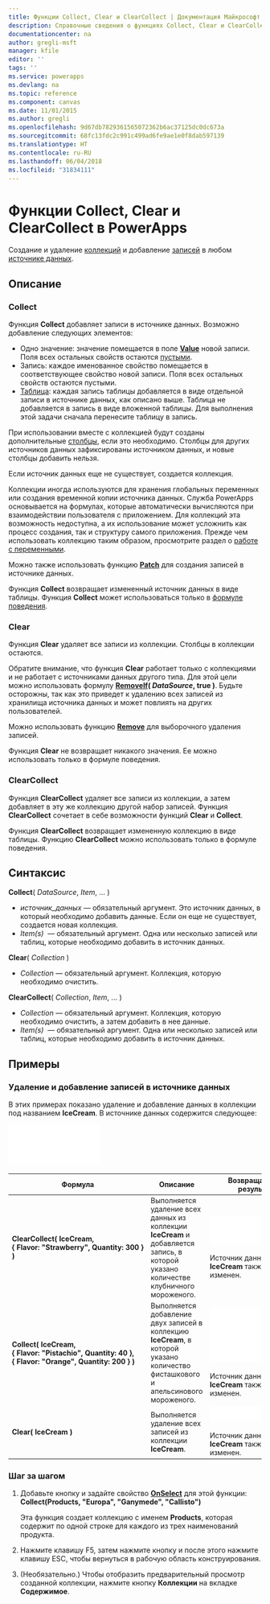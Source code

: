```yaml
---
title: Функции Collect, Clear и ClearCollect | Документация Майкрософт
description: Справочные сведения о функциях Collect, Clear и ClearCollect в PowerApps, включая описание синтаксиса и примеры
documentationcenter: na
author: gregli-msft
manager: kfile
editor: ''
tags: ''
ms.service: powerapps
ms.devlang: na
ms.topic: reference
ms.component: canvas
ms.date: 11/01/2015
ms.author: gregli
ms.openlocfilehash: 9d67db7829361565072362b6ac37125dc0dc673a
ms.sourcegitcommit: 68fc13fdc2c991c499ad6fe9ae1e0f8dab597139
ms.translationtype: HT
ms.contentlocale: ru-RU
ms.lasthandoff: 06/04/2018
ms.locfileid: "31834111"
---
```

# <a name="collect-clear-and-clearcollect-functions-in-powerapps"></a>Функции Collect, Clear и ClearCollect в PowerApps
Создание и удаление [коллекций](../working-with-data-sources.md#collections) и добавление [записей](../working-with-tables.md#records) в любом [источнике данных](../working-with-data-sources.md).

## <a name="description"></a>Описание
### <a name="collect"></a>Collect
Функция **Collect** добавляет записи в источнике данных. Возможно добавление следующих элементов:

* Одно значение: значение помещается в поле **[Value](function-value.md)** новой записи.  Поля всех остальных свойств остаются [пустыми](function-isblank-isempty.md).
* Запись: каждое именованное свойство помещается в соответствующее свойство новой записи.  Поля всех остальных свойств остаются пустыми.
* [Таблица](../working-with-tables.md): каждая запись таблицы добавляется в виде отдельной записи в источнике данных, как описано выше. Таблица не добавляется в запись в виде вложенной таблицы. Для выполнения этой задачи сначала перенесите таблицу в запись.

При использовании вместе с коллекцией будут созданы дополнительные [столбцы](../working-with-tables.md#columns), если это необходимо. Столбцы для других источников данных зафиксированы источником данных, и новые столбцы добавить нельзя.  

Если источник данных еще не существует, создается коллекция.

Коллекции иногда используются для хранения глобальных переменных или создания временной копии источника данных. Служба PowerApps основывается на формулах, которые автоматически вычисляются при взаимодействии пользователя с приложением. Для коллекций эта возможность недоступна, а их использование может усложнить как процесс создания, так и структуру самого приложения. Прежде чем использовать коллекцию таким образом, просмотрите раздел о [работе с переменными](../working-with-variables.md).

Можно также использовать функцию **[Patch](function-patch.md)** для создания записей в источнике данных.

Функция **Collect** возвращает измененный источник данных в виде таблицы.  Функция **Collect** может использоваться только в [формуле поведения](../working-with-formulas-in-depth.md).

### <a name="clear"></a>Clear
Функция **Clear** удаляет все записи из коллекции.  Столбцы в коллекции остаются.

Обратите внимание, что функция **Clear** работает только с коллекциями и не работает с источниками данных другого типа.  Для этой цели можно использовать формулу **[RemoveIf](function-remove-removeif.md)( *DataSource*, true )**.  Будьте осторожны, так как это приведет к удалению всех записей из хранилища источника данных и может повлиять на других пользователей.

Можно использовать функцию **[Remove](function-remove-removeif.md)** для выборочного удаления записей.

Функция **Clear** не возвращает никакого значения.  Ее можно использовать только в формуле поведения.

### <a name="clearcollect"></a>ClearCollect
Функция **ClearCollect** удаляет все записи из коллекции, а затем добавляет в эту же коллекцию другой набор записей.  Функция **ClearCollect** сочетает в себе возможности функций **Clear** и **Collect**.

Функция **ClearCollect** возвращает измененную коллекцию в виде таблицы.  Функцию **ClearCollect** можно использовать только в формуле поведения.

## <a name="syntax"></a>Синтаксис
**Collect**( *DataSource*, *Item*, ... )

* *источник_данных* — обязательный аргумент. Это источник данных, в который необходимо добавить данные.  Если он еще не существует, создается новая коллекция.
* *Item(s)*  — обязательный аргумент.  Одна или несколько записей или таблиц, которые необходимо добавить в источник данных.  

**Clear**( *Collection* )

* *Collection* — обязательный аргумент. Коллекция, которую необходимо очистить.

**ClearCollect**( *Collection*, *Item*, ... )

* *Collection* — обязательный аргумент. Коллекция, которую необходимо очистить, а затем добавить в нее данные.
* *Item(s)*  — обязательный аргумент.  Одна или несколько записей или таблиц, которые необходимо добавить в источник данных.  

## <a name="examples"></a>Примеры
### <a name="clearing-and-adding-records-to-a-data-source"></a>Удаление и добавление записей в источнике данных
В этих примерах показано удаление и добавление данных в коллекции под названием **IceCream**.  В источнике данных содержится следующее:

![](media/function-clear-collect-clearcollect/icecream.png)

| Формула | Описание | Возвращаемый результат |
| --- | --- | --- |
| **ClearCollect( IceCream, {&nbsp;Flavor:&nbsp;"Strawberry",&nbsp;Quantity:&nbsp;300&nbsp;} )** |Выполняется удаление всех данных из коллекции **IceCream** и добавляется запись, в которой указано количестве клубничного мороженого. |<style> img { max-width: none } </style> ![](media/function-clear-collect-clearcollect/icecream-clearcollect.png)<br><br>Источник данных **IceCream** также был изменен. |
| **Collect( IceCream, {&nbsp;Flavor:&nbsp;"Pistachio",&nbsp;Quantity:&nbsp;40&nbsp;}, {&nbsp;Flavor:&nbsp;"Orange",&nbsp;Quantity:&nbsp;200&nbsp;}  )** |Выполняется добавление двух записей в коллекцию **IceCream**, в которой указано количество фисташкового и апельсинового мороженого. |![](media/function-clear-collect-clearcollect/icecream-collect.png)<br><br>Источник данных **IceCream** также был изменен. |
| **Clear( IceCream )** |Выполняется удаление всех записей из коллекции **IceCream**. |![](media/function-clear-collect-clearcollect/icecream-clear.png)<br><br>Источник данных **IceCream** также был изменен. |

### <a name="step-by-step"></a>Шаг за шагом
1. Добавьте кнопку и задайте свойство **[OnSelect](../controls/properties-core.md)** для этой функции:<br>**Collect(Products, &quot;Europa&quot;, &quot;Ganymede&quot;, &quot;Callisto&quot;)**
   
    Эта функция создает коллекцию с именем **Products**, которая содержит по одной строке для каждого из трех наименований продукта.
2. Нажмите клавишу F5, затем нажмите кнопку и после этого нажмите клавишу ESC, чтобы вернуться в рабочую область конструирования.
3. (Необязательно.) Чтобы отобразить предварительный просмотр созданной коллекции, нажмите кнопку **Коллекции** на вкладке **Содержимое**.

